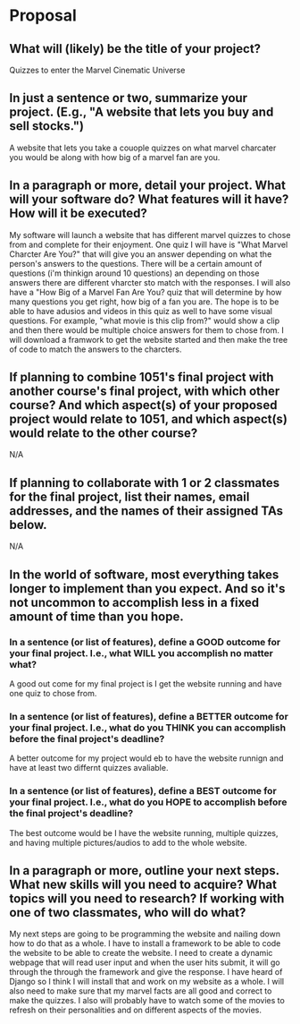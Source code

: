# Proposal

## What will (likely) be the title of your project?

Quizzes to enter the Marvel Cinematic Universe 

## In just a sentence or two, summarize your project. (E.g., "A website that lets you buy and sell stocks.")

A website that lets you take a couople quizzes on what marvel charcater you would be along with how big of a marvel fan are you.

## In a paragraph or more, detail your project. What will your software do? What features will it have? How will it be executed?
My software will launch a website that has different marvel quizzes to chose from and complete for their enjoyment. One quiz I will have is "What Marvel Charcter Are You?" that will give you an answer depending on what the person's answers to the questions. There will be a certain amount of questions (i'm thinkign around 10 questions) an depending on those answers there are different vharcter sto match with the responses. I will also have a "How Big of a Marvel Fan Are You? quiz that will determine by how many questions you get right, how big of a fan you are. The hope is to be able to have adusios and videos in this quiz as well to have some visual questions. For example, "what movie is this clip from?" would show a clip and then there would be multiple choice answers for them to chose from. I will download a framwork to get the website started and then make the tree of code to match the answers to the charcters.



## If planning to combine 1051's final project with another course's final project, with which other course? And which aspect(s) of your proposed project would relate to 1051, and which aspect(s) would relate to the other course?

N/A

## If planning to collaborate with 1 or 2 classmates for the final project, list their names, email addresses, and the names of their assigned TAs below.

N/A

## In the world of software, most everything takes longer to implement than you expect. And so it's not uncommon to accomplish less in a fixed amount of time than you hope.

### In a sentence (or list of features), define a GOOD outcome for your final project. I.e., what WILL you accomplish no matter what?

A good out come for my final project is I get the website running and have one quiz to chose from.

### In a sentence (or list of features), define a BETTER outcome for your final project. I.e., what do you THINK you can accomplish before the final project's deadline?

A better outcome for my project would eb to have the website runnign and have at least two differnt quizzes avaliable. 

### In a sentence (or list of features), define a BEST outcome for your final project. I.e., what do you HOPE to accomplish before the final project's deadline?

The best outcome would be I have the website running, multiple quizzes, and having multiple pictures/audios to add to the whole website.

## In a paragraph or more, outline your next steps. What new skills will you need to acquire? What topics will you need to research? If working with one of two classmates, who will do what?

My next steps are going to be programming the website and nailing down how to do that as a whole. I have to install a framework to be able to code the website to be able to create the website. I need to create a dynamic webpage that will read user input and when the user hits submit, it will go through the through the framework and give the response. I have heard of Django so I think I will install that and work on my website as a whole. I will also need to make sure that my marvel facts are all good and correct to make the quizzes. I also will probably have to watch some of the movies to refresh on their personalities and on different aspects of the movies. 
